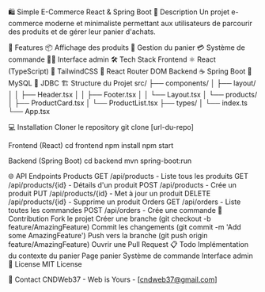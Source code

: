 🛍️ Simple E-Commerce React & Spring Boot
📝 Description
Un projet e-commerce moderne et minimaliste permettant aux utilisateurs de parcourir des produits et de gérer leur panier d'achats.

🚀 Features
📦 Affichage des produits
🛒 Gestion du panier
💳 Système de commande
👨‍💼 Interface admin
🛠️ Tech Stack
Frontend
⚛️ React (TypeScript)
🎨 TailwindCSS
🔄 React Router DOM
Backend
☕ Spring Boot
🎲 MySQL
📡 JDBC
🏗️ Structure du Projet
src/
├── components/
│   ├── layout/
│   │   ├── Header.tsx
│   │   ├── Footer.tsx
│   │   └── Layout.tsx
│   └── products/
│       ├── ProductCard.tsx
│       └── ProductList.tsx
├── types/
│   └── index.ts
└── App.tsx

💻 Installation
Cloner le repository
git clone [url-du-repo]

Frontend (React)
cd frontend
npm install
npm start

Backend (Spring Boot)
cd backend
mvn spring-boot:run

🌐 API Endpoints
Products
GET /api/products - Liste tous les produits
GET /api/products/{id} - Détails d'un produit
POST /api/products - Crée un produit
PUT /api/products/{id} - Met à jour un produit
DELETE /api/products/{id} - Supprime un produit
Orders
GET /api/orders - Liste toutes les commandes
POST /api/orders - Crée une commande
👥 Contribution
Fork le projet
Créer une branche (git checkout -b feature/AmazingFeature)
Commit les changements (git commit -m 'Add some AmazingFeature')
Push vers la branche (git push origin feature/AmazingFeature)
Ouvrir une Pull Request
📋 Todo
Implémentation du contexte du panier
Page panier
Système de commande
Interface admin
📜 License
MIT License

👤 Contact
CNDWeb37 - Web is Yours - [cndweb37@gmail.com]